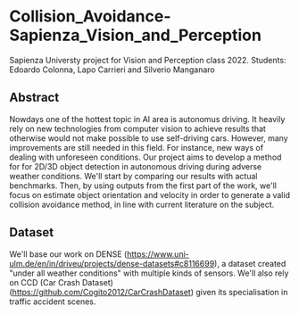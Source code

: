 # Collision_Avoidance-Sapienza_Vision_and_Perception
 Sapienza Universty project for Vision and Perception class 2022. Students: Edoardo Colonna, Lapo Carrieri and Silverio Manganaro
## Abstract
Nowdays one of the hottest topic in AI area is autonomus driving. It heavily rely on new technologies from computer vision to achieve results that otherwise would not make possible to use self-driving cars. However, many improvements are still needed in this field. For instance, new ways of dealing with unforeseen conditions.
Our project aims to develop a method for for 2D/3D object detection in autonomous driving during adverse weather conditions. We'll start by comparing our results with actual benchmarks. Then, by using outputs from the first part of the work, we'll focus on estimate object orientation and velocity in order to generate a valid collision avoidance method, in line with current literature on the subject.
## Dataset
We'll base our work on DENSE (https://www.uni-ulm.de/en/in/driveu/projects/dense-datasets#c8116699), a dataset created "under all weather conditions" with multiple kinds of sensors. We'll also rely on CCD (Car Crash Dataset)(https://github.com/Cogito2012/CarCrashDataset) given its specialisation in traffic accident scenes.
